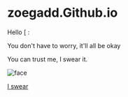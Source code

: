 # zoegadd.Github.io
  <p>Hello [ :</p>
  <p>You don't have to worry, it'll all be okay</p>
  <p>You can trust me, I swear it.</p>

![face](https://t3.ftcdn.net/jpg/01/12/43/90/360_F_112439016_DkgjEftsYWLvlYtyl7gVJo1H9ik7wu1z.jpg)


[I swear](https://zoegadd.Github.io/testing.html)
